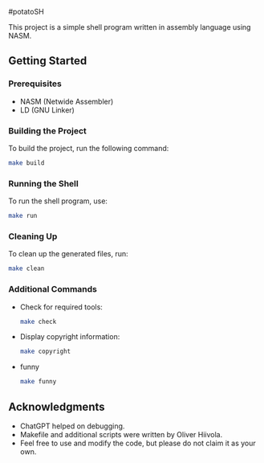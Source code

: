#potatoSH

This project is a simple shell program written in assembly language using NASM.

## Getting Started

### Prerequisites

- NASM (Netwide Assembler)
- LD (GNU Linker)

### Building the Project

To build the project, run the following command:

```sh
make build
```

### Running the Shell

To run the shell program, use:

```sh
make run
```

### Cleaning Up

To clean up the generated files, run:

```sh
make clean
```

### Additional Commands

- Check for required tools:

    ```sh
    make check
    ```

- Display copyright information:

    ```sh
    make copyright
    ```

- funny
    ```sh
    make funny
    ```

## Acknowledgments

- ChatGPT helped on debugging.
- Makefile and additional scripts were written by Oliver Hiivola.
- Feel free to use and modify the code, but please do not claim it as your own.